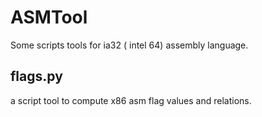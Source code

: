 # ASMTool
Some scripts tools for ia32 ( intel 64) assembly language.

## flags.py
a script tool to compute x86 asm flag values and relations.
